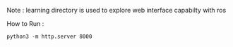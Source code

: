 Note : learning directory is used to explore web interface capabilty with ros

How to Run :
```
python3 -m http.server 8000
```
